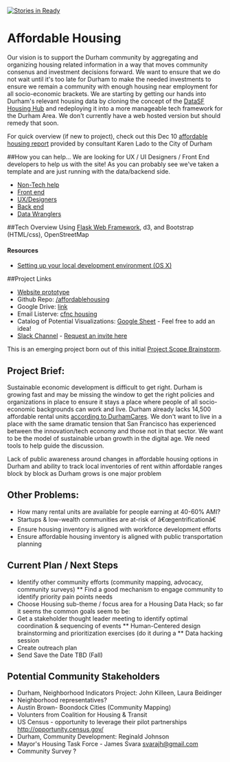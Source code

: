 <!-- -->
[![Stories in Ready](https://badge.waffle.io/codefordurham/affordablehousing.png?label=Ready)](https://waffle.io/codefordurham/affordablehousing)

# Affordable Housing

Our vision is to support the Durham community by aggregating and organizing housing related information in a way that moves community consenus and investment decisions forward. We want to ensure that we do not wait until it's too late for Durham to make the needed investments to ensure we remain a community with enough housing near employment for all socio-economic brackets. We are starting by getting our hands into Durham's relevant housing data by cloning the concept of the [DataSF Housing Hub](http://housing.datasf.org/data-browser/) and redeploying it into a more manageable tech framework for the Durham Area. We don't currently have a web hosted version but should remedy that soon.

For quick overview (if new to project), check out this Dec 10 [affordable housing report](http://www.durhamnc.gov/agendas_new/2015/cws20151221/10833_PRESENTATION_ENTERPRISE_PRESENTATION_381541_671480.PDF) provided by consultant Karen Lado to the City of Durham

##How you can help...
We are looking for UX / UI Designers / Front End developers to help us with the site! As you can probably see we've taken a template and are just running with the data/backend side.
* [Non-Tech help](https://waffle.io/codefordurham/affordablehousing?label=Non-Tech)
* [Front end](https://waffle.io/codefordurham/affordablehousing?label=Front-End)
* [UX/Designers](https://waffle.io/codefordurham/affordablehousing?label=UX)
* [Back end](https://waffle.io/codefordurham/affordablehousing?label=Back-End)
* [Data Wranglers](https://waffle.io/codefordurham/affordablehousing?label=Data-Wrangling)

##Tech Overview
Using [Flask Web Framework](https://www.fullstackpython.com/flask.html), d3, and Bootstrap (HTML/css), OpenStreetMap

#### Resources

 * [Setting up your local development environment (OS X)](https://github.com/codefordurham/affordablehousing/wiki/Setting-up-your-local-development-environment-(OS-X))

##Project Links
* [Website prototype](http://affordablehousing.pythonanywhere.com/)
* Github Repo: [/affordablehousing](https://github.com/codefordurham/affordablehousing)
* Google Drive: [link](https://drive.google.com/open?id=0B-grTxZ2aMjEbThCNnNPSWU5NTA)
* Email Listerve: [cfnc housing](https://groups.google.com/forum/#!forum/cfnc_housing)
* Catalog of Potential Visualizations: [Google Sheet](https://docs.google.com/spreadsheets/d/1yjvVzBikWil_PxPg786eb2ON4RgsG23jjXjF4BBDxEA/edit?usp=sharing) - Feel free to add an idea!
* [Slack Channel](https://cfnc.slack.com/messages/affordablehousing/details/) - [Request an invite here](https://docs.google.com/forms/d/1JNvo0PGSyypbJA8kZyc1mhPSyGrxqaiB805lGvO2PAY/viewform)

This is an emerging project born out of this initial [Project Scope Brainstorm](https://docs.google.com/document/d/1bfjVL8-oBa3JkihRLWpDK6rIZHQ48Gc3Zxy5rM1ch4A/edit).

## Project Brief:

Sustainable economic development is difficult to get right. Durham is growing fast and may be missing the window to get the right policies and organizations in place to ensure it stays a place where people of all socio-economic backgrounds can work and live. Durham already lacks 14,500 affordable rental units [according to DurhamCares](http://www.durhamcares.org/portfolio/affordable-housing-infographic). We don't want to live in a place with the same dramatic tension that San Francisco has experienced between the innovation/tech economy and those not in that sector. We want to be the model of sustainable urban growth in the digital age. We need tools to help guide the discussion.

Lack of public awareness around changes in affordable housing options in Durham and ability to track local inventories of rent within affordable ranges block by block as Durham grows is one major problem

## Other Problems:

* How many rental units are available for people earning at 40-60% AMI?
* Startups & low-wealth communities are at-risk of â€œgentrificationâ€ 
* Ensure housing inventory is aligned with workforce development efforts
* Ensure affordable housing inventory is aligned with public transportation planning

## Current Plan / Next Steps
* Identify other community efforts (community mapping, advocacy, community surveys)
** Find a good mechanism to engage community to identify priority pain points needs
* Choose Housing sub-theme / focus area for a Housing Data Hack; so far it seems the common goals seem to be: 
* Get a stakeholder thought leader meeting to identify optimal coordination & sequencing of events
** Human-Centered design brainstorming and prioritization exercises (do it during a 
** Data hacking session
* Create outreach plan
* Send Save the Date TBD (Fall)

## Potential Community Stakeholders
* Durham, Neighborhood Indicators Project: John Killeen, Laura Beidinger
* Neighborhood representatives?
* Austin Brown- Boondock Cities (Community Mapping)
* Volunters from Coalition for Housing & Transit
* US Census - opportunity to leverage their pilot partnerships http://opportunity.census.gov/
* Durham, Community Development: Reginald Johnson
* Mayor's Housing Task Force - James Svara <svarajh@gmail.com>
* Community Survey ?
